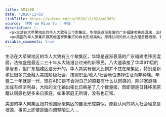 ```yaml
---
title: AM1380
date: '2020-11-02'
linkTitle: https://yufree.cn/cn/2020/11/02/am1380/
source: '博客 on Miao Yu | 于淼 '
description: |-
  <p>生活在大苹果地区的华人大致有三个聚集区，华埠是逐渐衰落的广东福建老移民混居，法拉盛是最近二三十年从大陆港台过来的新移民，八大道承接了华埠911后的移居者，但广东福建区是分开的。华人其实有很大比例并不住在聚集区，特别是新移民很多完全融入美国阶级社会，按照职业/收入/社会地位选择住址而非种族。毕竟二十年就是一代，现在ABC是不会对自己的原籍有什么认同感的，除非家庭强加或有经济利益，大陆的文化输出相比日韩差了几个数量级，而即便是日韩移民原籍认同感也更多来自家庭，如果家庭无所谓，没有也正常。</p>
  <p>美国的华人聚集区跟其他国家聚集区的自发形成类似，原籍认同的熟人社会理念是根源，事实上即便是面向调整陌生人 ...
disable_comments: true
---
```

<p>生活在大苹果地区的华人大致有三个聚集区，华埠是逐渐衰落的广东福建老移民混居，法拉盛是最近二三十年从大陆港台过来的新移民，八大道承接了华埠911后的移居者，但广东福建区是分开的。华人其实有很大比例并不住在聚集区，特别是新移民很多完全融入美国阶级社会，按照职业/收入/社会地位选择住址而非种族。毕竟二十年就是一代，现在ABC是不会对自己的原籍有什么认同感的，除非家庭强加或有经济利益，大陆的文化输出相比日韩差了几个数量级，而即便是日韩移民原籍认同感也更多来自家庭，如果家庭无所谓，没有也正常。</p>
<p>美国的华人聚集区跟其他国家聚集区的自发形成类似，原籍认同的熟人社会理念是根源，事实上即便是面向调整陌生人 ...